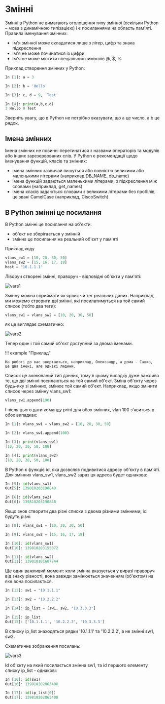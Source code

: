 # Змінні

Змінні в Python не вимагають оголошення типу змінної (оскільки Python – мова з
динамічною типізацією) і є посиланнями на область пам'яті. Правила іменування
змінних:

-  ім'я змінної може складатися лише з літер, цифр та знака підкреслення
-  ім'я не може починатися із цифри
-  ім'я не може містити спеціальних символів @, $, %

Приклад створення змінних у Python:

```python
In [1]: a = 3

In [2]: b = 'Hello'

In [3]: c, d = 9, 'Test'

In [4]: print(a,b,c,d)
3 Hello 9 Test
```

Зверніть увагу, що в Python не потрібно вказувати, що a це число, а b це рядок.

## Імена змінних

Імена змінних не повинні перетинатися з назвами операторів та модулів або інших
зарезервованих слів. У Python є рекомендації щодо іменування функцій, класів та
змінних:

-  імена змінних зазвичай пишуться або повністю великими або маленькими літерами (наприклад DB_NAME, db_name)
-  імена функцій задаються маленькими літерами, з підкреслення між словами (наприклад, get_names)
-  імена класів задаються словами з великими літерами без пробілів, це звані CamelCase (наприклад, CiscoSwitch)

## В Python змінні це посилання

В Python змінні це посилання на об'єкти:

* об'єкт не зберігається у змінній
* змінна це посилання на реальний об'єкт у пам'яті

Приклад коду

```python
vlans_sw1 = [10, 20, 30, 50]
vlans_sw2 = [15, 16, 17, 18]
host = "10.1.1.1"
```

Ліворуч створені змінні, праворуч - відповідні об'єкти у пам'яті:

![vars1](https://pyneng.io/assets/images/variables_1.png)

Змінну можна сприймати як ярлик чи тег реальних даних.  Наприклад, ми можемо
створити дві змінні, які посилатимуться на той самий список (тобто два теги):


```python
vlans_sw1 = vlans_sw2 = [10, 20, 30, 50]
```

як це виглядає схематично:

![vars2](https://pyneng.io/assets/images/variables_2.png)

Тепер один і той самий об'єкт доступний за двома іменами. 

!!! example "Приклад"

	На роботі до вас звертаються, наприклад, Олександр, а дома - Сашко,
	це два імені, але однієї людини. 


Список це змінюваний тип данних, тому в цьому випадку дуже важливо те, що дві
змінні посилаються на той самий об'єкт. Зміна об'єкту через будь-яку зі
змінних, змінює той самий об'єкт.  Наприклад, якщо змінити список через змінну
vlans_sw1:

```python
vlans_sw1.append(100)
```

І після цього дати команду print для обох змінних, vlan 100 з'явиться в обох
випадках:

```python
In [1]: vlans_sw1 = vlans_sw2 = [10, 20, 30, 50]

In [2]: vlans_sw1.append(100)

In [3]: print(vlans_sw1)
[10, 20, 30, 50, 100]

In [4]: print(vlans_sw2)
[10, 20, 30, 50, 100]
```


В Python є функціє id, яка дозволяє подивитися адресу об'єкту в пам'яті. Для
змінних vlans_sw1, vlans_sw2 зараз ця адреса будет однакова:

```python
In [5]: id(vlans_sw1)
Out[5]: 139810203190848

In [6]: id(vlans_sw2)
Out[6]: 139810203190848
```

Якщо знов створити два різні списки з двома різними змінними, id будуть різні:

```python
In [8]: vlans_sw1 = [10, 20, 30, 50]

In [9]: vlans_sw2 = [15, 16, 17, 18]

In [10]: id(vlans_sw1)
Out[10]: 139810203155072

In [11]: id(vlans_sw2)
Out[11]: 139810181687744
```

Ще один важливий момент: коли змінна вказується у виразі праворуч від знаку
рівності, вона завжди замінюється значенням (об'єктом) на яке вона посилається.

```python
In [12]: sw1 = "10.1.1.1"

In [13]: sw2 = "10.2.2.2"

In [14]: ip_list = [sw1, sw2, "10.3.3.3"]

In [15]: ip_list
Out[15]: ['10.1.1.1', '10.2.2.2', '10.3.3.3']
```

В списку ip_list знаходяться рядки '10.1.1.1' та '10.2.2.2', а не змінні sw1, sw2.

Схематичне зображення посилань:

![vars3](https://pyneng.io/assets/images/variables_3.png)


Id об'єкту на який посилається змінна sw1, та id першого елементу списку
ip_list - однакові:

```python
In [16]: id(sw1)
Out[16]: 139810202863408

In [17]: id(ip_list[0])
Out[17]: 139810202863408
```
